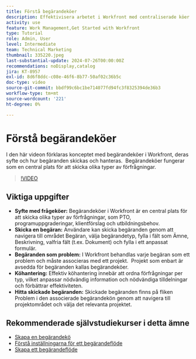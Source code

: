 ```yaml
---
title: Förstå begärandeköer
description: Effektivisera arbetet i Workfront med centraliserade köer för inlämning av material, effektiv köhantering och enkel åtkomst till inskickade begäranden för bättre arbetsflöden.
activity: use
feature: Work Management,Get Started with Workfront
type: Tutorial
role: Admin, User
level: Intermediate
team: Technical Marketing
thumbnail: 335220.jpeg
last-substantial-update: 2024-07-26T00:00:00Z
recommendations: noDisplay,catalog
jira: KT-8957
exl-id: 8d6f8ddc-c08e-46f6-8b77-50af02c36b5c
doc-type: video
source-git-commit: bbdf99c6bc1be714077fd94fc3f8325394de36b3
workflow-type: tm+mt
source-wordcount: '221'
ht-degree: 0%

---
```


# Förstå begärandeköer

I den här videon förklaras konceptet med begärandeköer i Workfront, deras syfte och hur begäranden skickas och hanteras. &#x200B; Begärandeköer fungerar som en central plats för att skicka olika typer av förfrågningar. &#x200B;

>[!VIDEO](https://video.tv.adobe.com/v/3447014/?quality=12&learn=on&enablevpops=1&captions=swe)

## Viktiga uppgifter

* **Syfte med frågeköer:** Begärandeköer i Workfront är en central plats för att skicka olika typer av förfrågningar, som PTO, programuppgraderingar, klientförslag och utbildningsbehov.
* **Skicka en begäran:** Användare kan skicka begäranden genom att navigera till området Begäran, välja begärandetyp, fylla i fält som Ämne, Beskrivning, valfria fält (t.ex. Dokument) och fylla i ett anpassat formulär. &#x200B;
* **Begäranden som problem:** I Workfront behandlas varje begäran som ett problem och måste associeras med ett projekt. &#x200B; Projekt som enbart är avsedda för begäranden kallas begärandeköer. &#x200B;
* **Köhantering:** Effektiv köhantering innebär att ordna förfrågningar per typ, vilket anpassar nödvändig information och nödvändiga tilldelningar och förbättrar effektiviteten. &#x200B;
* **Hitta skickade begäranden:** Skickade begäranden finns på fliken Problem i den associerade begärandekön genom att navigera till projektområdet och välja det relevanta projektet. &#x200B;


## Rekommenderade självstudiekurser i detta ämne

* [Skapa en begärandekö](/help/manage-work/request-queues/create-a-request-queue.md)
* [Förstå inställningarna för ett begärandeflöde](/help/manage-work/request-queues/understand-settings-for-a-flow-request.md)
* [Skapa ett begärandeflöde](/help/manage-work/request-queues/create-a-request-flow.md)

